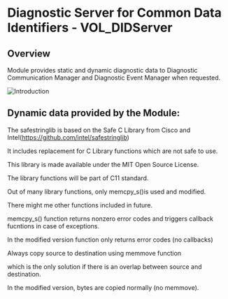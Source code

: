 Diagnostic Server for Common Data Identifiers - VOL_DIDServer
========


## Overview
Module provides static and dynamic diagnostic data to Diagnostic Communication Manager and Diagnostic Event Manager when requested.   

![Introduction](images/Overview.png)

## Dynamic data provided by the Module:

The safestringlib is based on the Safe C Library from Cisco and Intel(https://github.com/intel/safestringlib)

It includes replacement for C Library functions which are not safe to use. 

This library is made available under the MIT Open Source License.

The library functions will be part of C11 standard.

Out of many library functions, only memcpy_s()is used and modified.

There might me other functions included in future.

memcpy_s() function returns nonzero error codes and triggers callback fucntions in case of exceptions.

In the modified version function only returns error codes (no callbacks) 

Always copy source to destination using memmove function 

which is the only solution if there is an overlap between source and destination.

In the modified version, bytes are copied normally (no memmove).
